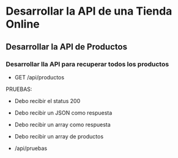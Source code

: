 # Desarrollar la API de una Tienda Online

## Desarrollar la API de Productos

### Desarrollar lla API para recuperar todos los productos

- GET /api/productos

PRUEBAS:
- Debo recibir el status 200
- Debo recibir un JSON como respuesta
- Debo recibir un array como respuesta
- Debo recibir un array de productos




- /api/pruebas
